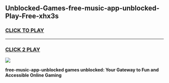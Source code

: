 
## Unblocked-Games-free-music-app-unblocked-Play-Free-xhx3s
<h3>
<a href="https://premium76.site?title=free-music-app-unblocked&ref=18A1">CLICK TO PLAY</a></h3>
<hr>

<h3>
<a href="https://premium76.site?title=free-music-app-unblocked&ref=18A1">CLICK 2 PLAY</a>
  
</h3>

<a href="https://premium76.site?title=free-music-app-unblocked&ref=18A1"><img src="https://clearcache.store/games.png"></a>


**free-music-app-unblocked games unblocked: Your Gateway to Fun and Accessible Online Gaming**
